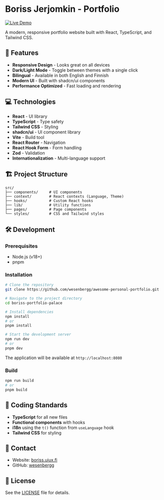 # Boriss Jerjomkin - Portfolio

[![Live Demo](https://img.shields.io/badge/Live-Demo-brightgreen)](https://boriss.uiux.fi)

A modern, responsive portfolio website built with React, TypeScript, and Tailwind CSS.

## 🚀 Features

- **Responsive Design** - Looks great on all devices
- **Dark/Light Mode** - Toggle between themes with a single click
- **Bilingual** - Available in both English and Finnish
- **Modern UI** - Built with shadcn/ui components
- **Performance Optimized** - Fast loading and rendering

## 💻 Technologies

- **React** - UI library
- **TypeScript** - Type safety
- **Tailwind CSS** - Styling
- **shadcn/ui** - UI component library
- **Vite** - Build tool
- **React Router** - Navigation
- **React Hook Form** - Form handling
- **Zod** - Validation
- **Internationalization** - Multi-language support

## 🏗️ Project Structure

```
src/
├── components/     # UI components
├── context/        # React contexts (Language, Theme)
├── hooks/          # Custom React hooks
├── lib/            # Utility functions
├── pages/          # Page components
└── styles/         # CSS and Tailwind styles
```

## 🛠️ Development

### Prerequisites

- Node.js (v18+)
- pnpm

### Installation

```sh
# Clone the repository
git clone https://github.com/wesenbergg/awesome-personal-portfolio.git

# Navigate to the project directory
cd boriss-portfolio-palace

# Install dependencies
npm install
# or
pnpm install

# Start the development server
npm run dev
# or
pnpm dev
```

The application will be available at `http://localhost:8080`

### Build

```sh
npm run build
# or
pnpm build
```

## 📝 Coding Standards

- **TypeScript** for all new files
- **Functional components** with hooks
- **i18n** using the `t()` function from `useLanguage` hook
- **Tailwind CSS** for styling

## 📱 Contact

- Website: [boriss.uiux.fi](https://boriss.uiux.fi)
- GitHub: [wesenbergg](https://github.com/wesenbergg)

## 📄 License

See the [LICENSE](LICENSE) file for details.
